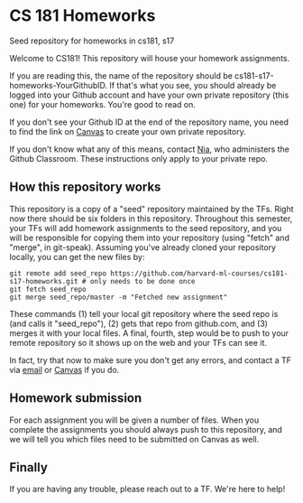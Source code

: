 # CS 181 Homeworks
Seed repository for homeworks in cs181, s17

Welcome to CS181! This repository will house your homework assignments.

If you are reading this, the name of the repository should be cs181-s17-homeworks-YourGithubID. If that's what you see, you should already be logged into your Github account and have your own private repository (this one) for your homeworks. You're good to read on.

If you don't see your Github ID at the end of the repository name, you need to find the link on [Canvas](https://canvas.harvard.edu/courses/21992) to create your own private repository.

If you don't know what any of this means, contact [Nia](mailto:nperera@seas.harvard.edu), who administers the Github Classroom. These instructions only apply to your private repo.

## How this repository works
This repository is a copy of a "seed" repository maintained by the TFs. Right now there should be six folders in this repository. Throughout this semester, your TFs will add homework assignments to the seed repository, and you will be responsible for copying them into your repository (using "fetch" and "merge", in git-speak). Assuming you've already cloned your repository locally, you can get the new files by:
```
git remote add seed_repo https://github.com/harvard-ml-courses/cs181-s17-homeworks.git # only needs to be done once
git fetch seed_repo
git merge seed_repo/master -m "Fetched new assignment"
```
These commands (1) tell your local git repository where the seed repo is (and calls it "seed_repo"), (2) gets that repo from github.com, and (3) merges it with your local files. A final, fourth, step would be to push to your remote repository so it shows up on the web and your TFs can see it.

In fact, try that now to make sure you don't get any errors, and contact a TF via [email](nperera@seas.harvard.edu) or [Canvas](https://canvas.harvard.edu/courses/21992) if you do.

## Homework submission
For each assignment you will be given a number of files. When you complete the assignments you should always push to this repository, and we will tell you which files need to be submitted on Canvas as well.

## Finally
If you are having any trouble, please reach out to a TF. We're here to help!
